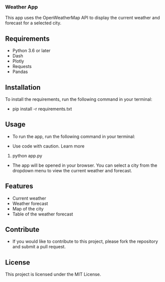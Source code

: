 ### Weather App
This app uses the OpenWeatherMap API to display the current weather and forecast for a selected city.

## Requirements
- Python 3.6 or later
- Dash
- Plotly
- Requests
- Pandas

## Installation
To install the requirements, run the following command in your terminal:

- pip install -r requirements.txt

## Usage

- To run the app, run the following command in your terminal:

- Use code with caution. Learn more
1. python app.py

- The app will be opened in your browser. You can select a city from the dropdown menu to view the current weather and forecast.

## Features
- Current weather
- Weather forecast
- Map of the city
- Table of the weather forecast

## Contribute
- If you would like to contribute to this project, please fork the repository and submit a pull request.

## License
This project is licensed under the MIT License.
